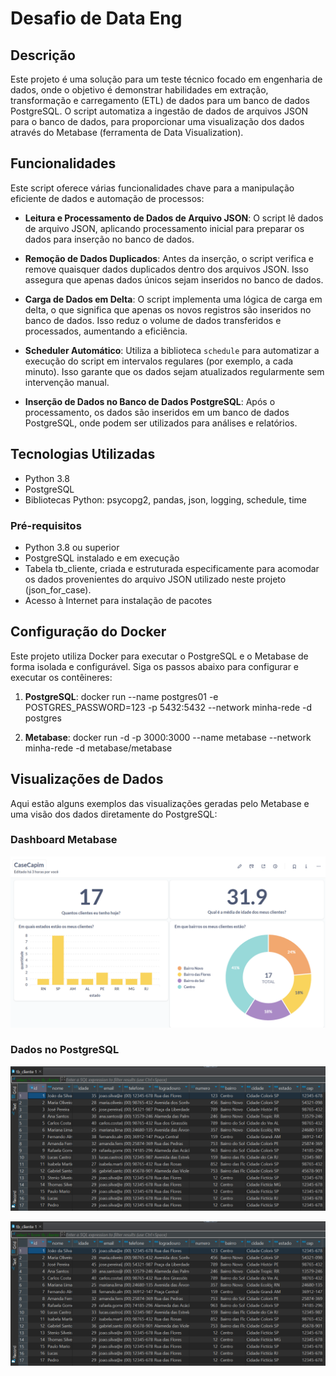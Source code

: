 # Desafio de Data Eng

## Descrição
Este projeto é uma solução para um teste técnico focado em engenharia de dados, onde o objetivo é demonstrar habilidades em extração, transformação e carregamento (ETL) de dados para um banco de dados PostgreSQL. 
O script automatiza a ingestão de dados de arquivos JSON para o banco de dados, para proporcionar uma visualização dos dados através do Metabase (ferramenta de Data Visualization).

## Funcionalidades
Este script oferece várias funcionalidades chave para a manipulação eficiente de dados e automação de processos:

- **Leitura e Processamento de Dados de Arquivo JSON**: O script lê dados de arquivo JSON, aplicando processamento inicial para preparar os dados para inserção no banco de dados.

- **Remoção de Dados Duplicados**: Antes da inserção, o script verifica e remove quaisquer dados duplicados dentro dos arquivos JSON. Isso assegura que apenas dados únicos sejam inseridos no banco de dados.

- **Carga de Dados em Delta**: O script implementa uma lógica de carga em delta, o que significa que apenas os novos registros são inseridos no banco de dados. Isso reduz o volume de dados transferidos e processados, aumentando a eficiência.

- **Scheduler Automático**: Utiliza a biblioteca `schedule` para automatizar a execução do script em intervalos regulares (por exemplo, a cada minuto). Isso garante que os dados sejam atualizados regularmente sem intervenção manual.

- **Inserção de Dados no Banco de Dados PostgreSQL**: Após o processamento, os dados são inseridos em um banco de dados PostgreSQL, onde podem ser utilizados para análises e relatórios.

## Tecnologias Utilizadas
- Python 3.8
- PostgreSQL
- Bibliotecas Python: psycopg2, pandas, json, logging, schedule, time

### Pré-requisitos
- Python 3.8 ou superior
- PostgreSQL instalado e em execução
- Tabela tb_cliente, criada e estruturada especificamente para acomodar os dados provenientes do arquivo JSON utilizado neste projeto (json_for_case).
- Acesso à Internet para instalação de pacotes

## Configuração do Docker
Este projeto utiliza Docker para executar o PostgreSQL e o Metabase de forma isolada e configurável. Siga os passos abaixo para configurar e executar os contêineres:

1. **PostgreSQL**:
docker run --name postgres01 -e POSTGRES_PASSWORD=123 -p 5432:5432 --network minha-rede -d postgres

2. **Metabase**:
docker run -d -p 3000:3000 --name metabase --network minha-rede -d metabase/metabase


## Visualizações de Dados
   Aqui estão alguns exemplos das visualizações geradas pelo Metabase e uma visão dos dados diretamente do PostgreSQL:

### Dashboard Metabase
   ![Dashboard Metabase](https://github.com/steniosilveiraa/Case_Capim/blob/master/images/DashMetabase.png)

### Dados no PostgreSQL
   ![Dashboard Metabase](https://github.com/steniosilveiraa/Case_Capim/blob/master/images/Postgres.png)

<img width="680" alt="Dados PostgreSQL" src="https://github.com/steniosilveiraa/Case_Capim/blob/master/images/Postgres.png">   
